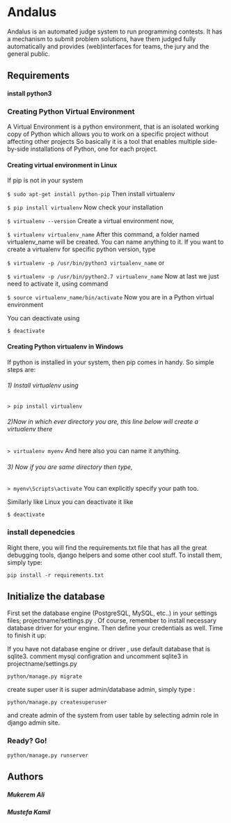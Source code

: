 
# Andalus

Andalus is an automated judge system to run programming contests. It has a mechanism to submit problem solutions, have them judged fully automatically and provides (web)interfaces for teams, the jury and the general public.


## Requirements
#### install python3


### Creating Python Virtual Environment 
A Virtual Environment is a python environment, that is an isolated working copy of Python which allows you to work on a specific project without affecting other projects
So basically it is a tool that enables multiple side-by-side installations of Python, one for each project.

#### Creating virtual environment in Linux

If pip is not in your system

```$ sudo apt-get install python-pip```
Then install virtualenv

```$ pip install virtualenv```
Now check your installation

```$ virtualenv --version```
Create a virtual environment now,

```$ virtualenv virtualenv_name```
After this command, a folder named virtualenv_name will be created. You can name anything to it. If you want to create a virtualenv for specific python version, type

```$ virtualenv -p /usr/bin/python3 virtualenv_name```
or

```$ virtualenv -p /usr/bin/python2.7 virtualenv_name```
Now at last we just need to activate it, using command

```$ source virtualenv_name/bin/activate```
Now you are in a Python virtual environment

You can deactivate using

```$ deactivate```
#### Creating Python virtualenv in Windows

If python is installed in your system, then pip comes in handy.
So simple steps are:
###### 1) Install virtualenv using

 ```> pip install virtualenv ```
###### 2)Now in which ever directory you are, this line below will create a virtualenv there

 ```> virtualenv myenv```
And here also you can name it anything.

###### 3) Now if you are same directory then type,

 ```> myenv\Scripts\activate```
You can explicitly specify your path too.

Similarly like Linux you can deactivate it like

```$ deactivate```

### install depenedcies
Right there, you will find the requirements.txt file that has all the great debugging tools, django helpers and some other cool stuff. To install them, simply type:

```pip install -r requirements.txt```


## Initialize the database

First set the database engine (PostgreSQL, MySQL, etc..) in your settings files; 
projectname/settings.py . Of course, remember to install necessary database driver for your engine. Then define your credentials as well. Time to finish it up:

If you have not database engine or driver , use default database that is sqlite3. 
comment mysql configration and uncomment sqlite3 in projectname/settings.py

```python/manage.py migrate```

create super user it is super admin/database admin, simply type :

```python/manage.py createsuperuser```

and create admin of the system from user table by selecting admin role in django admin site.


### Ready? Go!


```python/manage.py runserver```


## Authors


##### Mukerem Ali
##### Mustefa Kamil